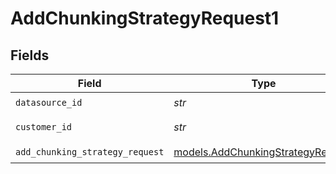 # AddChunkingStrategyRequest1


## Fields

| Field                                                                        | Type                                                                         | Required                                                                     | Description                                                                  |
| ---------------------------------------------------------------------------- | ---------------------------------------------------------------------------- | ---------------------------------------------------------------------------- | ---------------------------------------------------------------------------- |
| `datasource_id`                                                              | *str*                                                                        | :heavy_check_mark:                                                           | N/A                                                                          |
| `customer_id`                                                                | *str*                                                                        | :heavy_check_mark:                                                           | Customer ID                                                                  |
| `add_chunking_strategy_request`                                              | [models.AddChunkingStrategyRequest](../models/addchunkingstrategyrequest.md) | :heavy_check_mark:                                                           | N/A                                                                          |